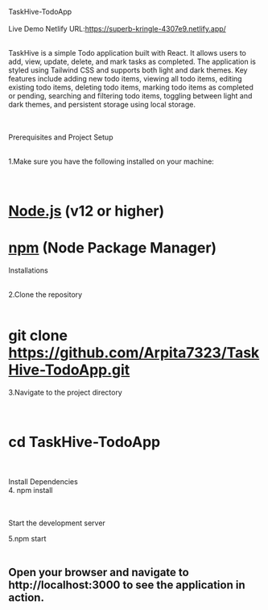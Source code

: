 TaskHive-TodoApp<br><br>
Live Demo Netlify URL:https://superb-kringle-4307e9.netlify.app/<br><br>



TaskHive is a simple Todo application built with React. It allows users to add, view, update, delete, and mark tasks as completed. The application is styled using Tailwind CSS and supports both light and dark themes. Key features include adding new todo items, viewing all todo items, editing existing todo items, deleting todo items, marking todo items as completed or pending, searching and filtering todo items, toggling between light and dark themes, and persistent storage using local storage.<br><br><br>

Prerequisites and Project Setup <br><br>

1.Make sure you have the following installed on your machine:<br><br><br>

# [Node.js](https://nodejs.org/) (v12 or higher)<br>
# [npm](https://www.npmjs.com/) (Node Package Manager)<br>

Installations<br><br>

2.Clone the repository<br><br>
#  git clone https://github.com/Arpita7323/TaskHive-TodoApp.git<br>
3.Navigate to the project directory<br><br><br>
#  cd TaskHive-TodoApp<br><br>

Install Dependencies<br>
4. npm install<br><br><br>

Start the development server<br>

5.npm start<br><br>

## Open your browser and navigate to http://localhost:3000 to see the application in action. 






 
 
